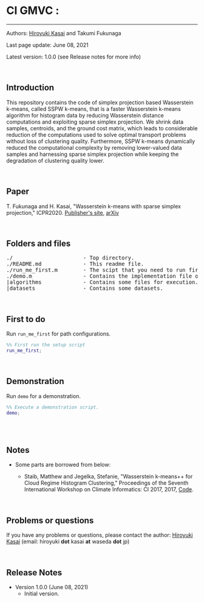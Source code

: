 # CI GMVC : 
----------

Authors: [Hiroyuki Kasai](http://kasai.comm.waseda.ac.jp/kasai/) and Takumi Fukunaga

Last page update: June 08, 2021

Latest version: 1.0.0 (see Release notes for more info) 

<br />

Introduction
----------
This repository contains the code of simplex projection based Wasserstein k-means, called SSPW k-means, that is a faster Wasserstein k-means algorithm for histogram 
data by reducing Wasserstein distance computations and exploiting sparse simplex projection. We shrink data samples, centroids, and the ground cost matrix, which 
leads to considerable reduction of the computations used to solve optimal transport problems without loss of clustering quality. Furthermore, SSPW k-means dynamically 
reduced the computational complexity by removing lower-valued data samples and harnessing sparse simplex projection while keeping the degradation of clustering quality lower. 
<br />


<br />

Paper
----------

T. Fukunaga and H. Kasai, "Wasserstein k-means with sparse simplex projection," ICPR2020. [Publisher's site](https://ieeexplore.ieee.org/document/9412131), [arXiv](https://arxiv.org/abs/2011.12542)




<br />


Folders and files
---------
<pre>
./                      - Top directory.
./README.md             - This readme file.
./run_me_first.m        - The scipt that you need to run first.
./demo.m                - Contains the implementation file of SSPW k-means.
|algorithms             - Contains some files for execution.
|datasets               - Contains some datasets.
</pre>

<br />  

First to do
----------------------------
Run `run_me_first` for path configurations. 
```Matlab
%% First run the setup script
run_me_first; 
```

<br />  

Demonstration
----------------------------
Run `demo` for a demonstration.
```Matlab
%% Execute a demonstration script.
demo; 
```

<br />


<br />

Notes
-------
* Some parts are borrowed from below: 

    - Staib, Matthew and Jegelka, Stefanie, "Wasserstein k-means++ for Cloud Regime Histogram Clustering," Proceedings of the Seventh International Workshop on Climate
Informatics: CI 2017, 2017, [Code](https://github.com/mstaib/cloud-regime-clustering-code).

<br />


Problems or questions
---------------------
If you have any problems or questions, please contact the author: [Hiroyuki Kasai](http://kasai.comm.waseda.ac.jp/kasai/) (email: hiroyuki **dot** kasai **at** waseda **dot** jp)

<br />

Release Notes
--------------
* Version 1.0.0 (June 08, 2021)
    - Initial version.

